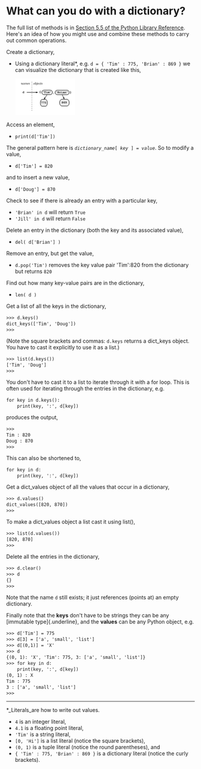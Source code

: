 # What can you do with a dictionary?

The full list of methods is in [Section 5.5 of the Python Library
Reference](https://docs.python.org/3/tutorial/datastructures.html#dictionaries).
Here's an idea of how you might use and combine these methods to carry
out common operations.

Create a dictionary,

-   Using a dictionary literal*,
    e.g. `d = { 'Tim' : 775, 'Brian' : 869 }` we can visualize the
    dictionary that is created like this,

    ![.](03_dictionaries_1.png)

Access an element,

-   `print(d['Tim'])`

The general pattern here
is *`dictionary_name`*`[ `*`key`*` ] = `*`value`*. So to modify a value,

-   `d['Tim'] = 820`

and to insert a new value,

-   `d['Doug'] = 870`

Check to see if there is already an entry with a particular key,

-   `'Brian' in d` will return `True`
-   `'Jill' in d` will return `False`

Delete an entry in the dictionary (both the key and its associated
value),

-   `del( d['Brian'] )`

Remove an entry, but get the value,

-   `d.pop('Tim')` removes the key value pair 'Tim':820 from the
    dictionary but returns `820`

Find out how many key-value pairs are in the dictionary,

-   `len( d )`

Get a list of all the keys in the dictionary,

    >>> d.keys()
    dict_keys(['Tim', 'Doug'])
    >>>

(Note the square brackets and commas: `d.keys` returns a dict_keys
object. You have to cast it explicitly to use it as a list.)

    >>> list(d.keys())
    ['Tim', 'Doug']
    >>>

You don't have to cast it to a list to iterate through it with a for
loop. This is often used for iterating through the entries in the
dictionary, e.g.

    for key in d.keys():
        print(key, ':', d[key])

produces the output,

    >>> 
    Tim : 820
    Doug : 870
    >>> 

This can also be shortened to,

    for key in d:
        print(key, ':', d[key])

Get a dict_values object of all the values that occur in a dictionary,

    >>> d.values()
    dict_values([820, 870])
    >>> 

To make a dict_values object a list cast it using list(),

    >>> list(d.values())
    [820, 870]
    >>> 

Delete all the entries in the dictionary,

    >>> d.clear()
    >>> d
    {}
    >>> 

Note that the name `d` still exists; it just references (points at) an
empty dictionary.

Finally note that the **keys** don't have to be strings they can be any
[immutable type]{.underline}, and the **values** can be any Python
object, e.g.

    >>> d['Tim'] = 775
    >>> d[3] = ['a', 'small', 'list']
    >>> d[(0,1)] = 'X'
    >>> d
    {(0, 1): 'X', 'Tim': 775, 3: ['a', 'small', 'list']}
    >>> for key in d:
        print(key, ':', d[key])
    (0, 1) : X
    Tim : 775
    3 : ['a', 'small', 'list']
    >>> 

------------------------------------------------------------------------

*_Literals_are how to write out values.

-   `4` is an integer literal,
-   `4.1` is a floating point literal,
-   `'Tim'` is a string literal,
-   `[0, 'Hi']` is a list literal (notice the square brackets),
-   `(0, 1)` is a tuple literal (notice the round parentheses), and
-   `{ 'Tim' : 775, 'Brian' : 869 }` is a dictionary literal (notice the
    curly brackets).
